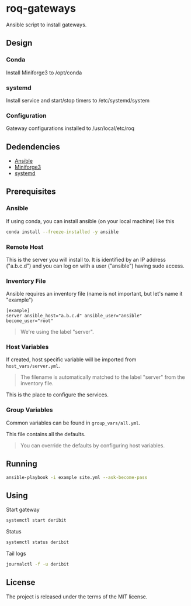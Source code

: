 # roq-gateways

Ansible script to install gateways.

## Design

### Conda

Install Miniforge3 to /opt/conda

### systemd

Install service and start/stop timers to /etc/systemd/system

### Configuration

Gateway configurations installed to /usr/local/etc/roq


## Dedendencies

* [Ansible](https://www.ansible.com/)
* [Miniforge3](https://github.com/conda-forge/miniforge)
* [systemd](https://systemd.io/)


## Prerequisites

### Ansible

If using conda, you can install ansible (on your local machine) like this

```bash
conda install --freeze-installed -y ansible
```

### Remote Host

This is the server you will install to.
It is identified by an IP address ("a.b.c.d") and you can log on with a user
("ansible") having sudo access.

### Inventory File

Ansible requires an inventory file (name is not important, but let's name it "example")

```
[example]
server ansible_host="a.b.c.d" ansible_user="ansible" become_user="root"
```

> We're using the label "server".

### Host Variables

If created, host specific variable will be imported from `host_vars/server.yml`.

> The filename is automatically matched to the label "server" from the inventory file.

This is the place to configure the services.

### Group Variables

Common variables can be found in `group_vars/all.yml`.

This file contains all the defaults.

> You can override the defaults by configuring host variables.


## Running

```bash
ansible-playbook -i example site.yml --ask-become-pass
```

## Using

Start gateway

```bash
systemctl start deribit
```

Status

```bash
systemctl status deribit
```

Tail logs

```bash
journalctl -f -u deribit
```


## License

The project is released under the terms of the MIT license.
